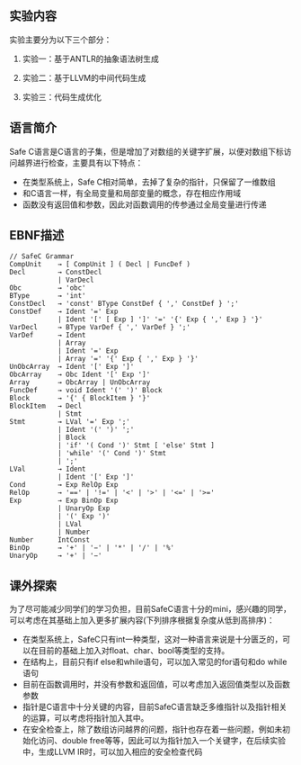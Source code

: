 ## 实验内容‌

实验主要分为以下三个部分：

1. 实验一：基于ANTLR的抽象语法树生成

2. 实验二：基于LLVM的中间代码生成

3. 实验三：代码生成优化

## 语言简介

Safe C语言是C语言的子集，但是增加了对数组的关键字扩展，以便对数组下标访问越界进行检查，主要具有以下特点：‌

- 在类型系统上，Safe C相对简单，去掉了复杂的指针，只保留了一维数组
- 和C语言一样，有全局变量和局部变量的概念，存在相应作用域
- 函数没有返回值和参数，因此对函数调用的传参通过全局变量进行传递

## EBNF描述

```
// SafeC Grammar
CompUnit    → [ CompUnit ] ( Decl | FuncDef )
Decl        → ConstDecl
            | VarDecl
Obc	        → 'obc'
BType       → 'int'
ConstDecl   → 'const' BType ConstDef { ',' ConstDef } ';'
ConstDef    → Ident '=' Exp
            | Ident '[' [ Exp ] ']' '=' '{' Exp { ',' Exp } '}'
VarDecl     → BType VarDef { ',' VarDef } ';'
VarDef      → Ident
            | Array
            | Ident '=' Exp
            | Array '=' '{' Exp { ',' Exp } '}'
UnObcArray  → Ident '[' Exp ']'
ObcArray    → Obc Ident '[' Exp ']'
Array       → ObcArray | UnObcArray 
FuncDef     → void Ident '(' ')' Block
Block       → '{' { BlockItem } '}'
BlockItem   → Decl
            | Stmt
Stmt        → LVal '=' Exp ';'
            | Ident '(' ')' ';'
            | Block
            | 'if' '( Cond ')' Stmt [ 'else' Stmt ]
            | 'while' '(' Cond ')' Stmt
            | ';'
LVal        → Ident
            | Ident '[' Exp ']'
Cond        → Exp RelOp Exp
RelOp       → '==' | '!=' | '<' | '>' | '<=' | '>='
Exp         → Exp BinOp Exp
            | UnaryOp Exp
            | '(' Exp ')'
            | LVal
            | Number
Number      IntConst
BinOp       → '+' | '−' | '*' | '/' | '%'
UnaryOp     → '+' | '−'
```

## 课外探索

为了尽可能减少同学们的学习负担，目前SafeC语言十分的mini，感兴趣的同学，可以考虑在其基础上加入更多扩展内容(下列排序根据复杂度从低到高排序)：

- 在类型系统上，SafeC只有int一种类型，这对一种语言来说是十分匮乏的，可以在目前的基础上加入对float、char、bool等类型的支持。
- 在结构上，目前只有if else和while语句，可以加入常见的for语句和do while语句
- 目前在函数调用时，并没有参数和返回值，可以考虑加入返回值类型以及函数参数
- 指针是C语言中十分关键的内容，目前SafeC语言缺乏多维指针以及指针相关的运算，可以考虑将指针加入其中。
- 在安全检查上，除了数组访问越界的问题，指针也存在着一些问题，例如未初始化访问、double free等等，因此可以为指针加入一个关键字，在后续实验中，生成LLVM IR时，可以加入相应的安全检查代码
